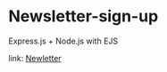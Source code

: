 # Newsletter-sign-up
Express.js + Node.js with EJS


link: [Newletter](https://newsletter-sign-up-lb9h.onrender.com)
